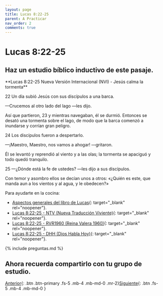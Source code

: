 ```yaml
---
layout: page
title: Lucas 8:22-25
parent: A Practicar
nav_order: 2
comments: true
---
```


# Lucas 8:22-25

## Haz un estudio bíblico inductivo de este pasaje.

<div class="code-example" markdown="1">
**Lucas 8:22-25 Nueva Versión Internacional (NVI) - Jesús calma la tormenta**

22 Un día subió Jesús con sus discípulos a una barca.

—Crucemos al otro lado del lago —les dijo.

Así que partieron, 23 y mientras navegaban, él se durmió. Entonces se desató una tormenta sobre el lago, de modo que la barca comenzó a inundarse y corrían gran peligro.

24 Los discípulos fueron a despertarlo.

—¡Maestro, Maestro, nos vamos a ahogar! —gritaron.

Él se levantó y reprendió al viento y a las olas; la tormenta se apaciguó y todo quedó tranquilo.

25 —¿Dónde está la fe de ustedes? —les dijo a sus discípulos.

Con temor y asombro ellos se decían unos a otros: «¿Quién es este, que manda aun a los vientos y al agua, y le obedecen?»
</div>

Para ayudarte en la cocina:

- [Aspectos generales del libro de Lucas](https://sites.google.com/a/indubiblia.org/estudio-inductivo-de-la-biblia/lectura-de-lc){: target="_blank" rel="noopener"}.
- [Lucas 8:22-25 - NTV (Nueva Traducción Viviente)](https://www.biblegateway.com/passage/?search=Lucas+8%3A22-25&version=NTV){: target="_blank" rel="noopener"}.
- [Lucas 8:22-25 - RVR1960 (Reina Valera 1960)](https://www.biblegateway.com/passage/?search=Lucas+8%3A22-25&version=RVR1960){: target="_blank" rel="noopener"}.
- [Lucas 8:22-25 - DHH (Dios Habla Hoy)](https://www.biblegateway.com/passage/?search=Lucas+8%3A22-25&version=DHH){: target="_blank" rel="noopener"}.

{% include preguntas.md %}

## Ahora recuerda compartirlo con tu grupo de estudio.

[Anterior]({{site.url}}/docs/practica/juan-2-1-12/){: .btn .btn-primary .fs-5 .mb-4 .mb-md-0 .mr-2}[Siguiente]({{site.url}}/docs/practica/lucas-8-40-55/){: .btn .fs-5 .mb-4 .mb-md-0 }